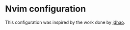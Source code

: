 # Nvim configuration
This configuration was inspired by the work done by [jdhao](https://github.com/jdhao/nvim-config).

